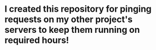 # I created this repository for pinging requests on my other project's servers to keep them running on required hours! 
